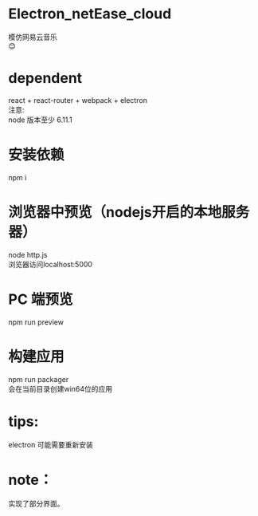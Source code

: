 # Electron_netEase_cloud
模仿网易云音乐 <br />
:blush:
# dependent
react + react-router + webpack + electron<br />
注意: <br />
node 版本至少 6.11.1 <br />
# 安装依赖
npm i
# 浏览器中预览（nodejs开启的本地服务器）
node http.js <br />
浏览器访问localhost:5000
# PC 端预览
npm run preview
# 构建应用
npm run packager <br />
会在当前目录创建win64位的应用
# tips:
electron 可能需要重新安装

# note：
实现了部分界面。

